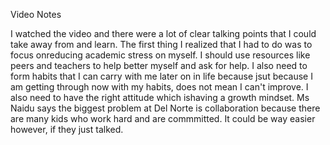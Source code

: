Video Notes


I watched the video and there were a lot of clear talking points that I could take away from and learn. The first thing I realized that I had to do was to focus onreducing academic stress on myself. I should use resources like peers and teachers to help better myself and ask for help. I also need to form habits that I can carry with me later on in life because jsut because I am getting through now with my habits, does not mean I can't improve. I also need to have the right attitude which ishaving a growth mindset. Ms Naidu says the biggest problem at Del Norte is collaboration because there are many kids who work hard and are commmitted. It could be way easier however, if they just talked. 